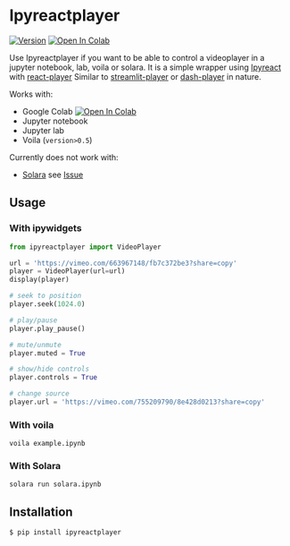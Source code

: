 # Ipyreactplayer

[![Version](https://img.shields.io/pypi/v/ipyreactplayer.svg)](https://pypi.python.org/project/ipyreactplayer) [![Open In Colab](https://colab.research.google.com/assets/colab-badge.svg)](https://colab.research.google.com/github/seidlr/ipyreactplayer/blob/main/example.ipynb)

Use Ipyreactplayer if you want to be able to control a videoplayer in a jupyter notebook, lab, voila or solara.
It is a simple wrapper using [Ipyreact](https://github.com/widgetti/ipyreact) with [react-player](https://github.com/cookpete/react-player)
Similar to [streamlit-player](https://github.com/okld/streamlit-player) or [dash-player](https://dash.plotly.com/dash-player) in nature.

Works with:

- Google Colab [![Open In Colab](https://colab.research.google.com/assets/colab-badge.svg)](https://colab.research.google.com/github/seidlr/ipyreactplayer/blob/main/example.ipynb)
- Jupyter notebook
- Jupyter lab
- Voila (`version>0.5`)

Currently does not work with:

- [Solara](https://github.com/widgetti/solara/) see [Issue](https://github.com/widgetti/solara/issues/333)

## Usage

### With ipywidgets

```python
from ipyreactplayer import VideoPlayer

url = 'https://vimeo.com/663967148/fb7c372be3?share=copy'
player = VideoPlayer(url=url)
display(player)

# seek to position
player.seek(1024.0)

# play/pause
player.play_pause()

# mute/unmute
player.muted = True

# show/hide controls
player.controls = True

# change source
player.url = 'https://vimeo.com/755209790/8e428d0213?share=copy'
```

### With voila

`voila example.ipynb`

### With Solara

`solara run solara.ipynb`

## Installation

```
$ pip install ipyreactplayer
```
